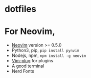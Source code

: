 # dotfiles

# For Neovim,
* [Neovim](https://github.com/neovim/neovim) version >= 0.5.0
* Python3, pip, `pip install pynvim`
* Nodejs, npm, `npm install -g neovim`
* [Vim-plug](https://github.com/junegunn/vim-plug) for plugins
* A good terminal
* Nerd Fonts
